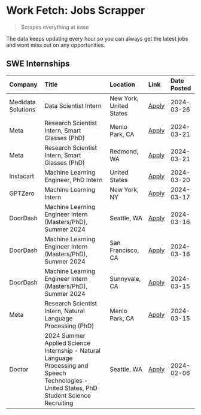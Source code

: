 # Work Fetch: Jobs Scrapper
> Scrapes everything at ease

The data keeps updating every hour so you can always get the latest jobs and wont miss out on any opportunities.

## SWE Internships
<!--START_SECTION:workfetch-->
| Company            | Title                                                                                                                                        | Location                | Link                                                                                                                                                                                                                                                                                                                                                     | Date Posted   |
|:-------------------|:---------------------------------------------------------------------------------------------------------------------------------------------|:------------------------|:---------------------------------------------------------------------------------------------------------------------------------------------------------------------------------------------------------------------------------------------------------------------------------------------------------------------------------------------------------|:--------------|
| Medidata Solutions | Data Scientist Intern                                                                                                                        | New York, United States | [Apply](https://www.linkedin.com/jobs/view/data-scientist-intern-at-medidata-solutions-3810253704?position=11&pageNum=0&refId=kJyLNvUy%2BkcUsw6cMRiZYQ%3D%3D&trackingId=JOBK%2B4jId4dJDgzKMBLq%2Fw%3D%3D&trk=public_jobs_jserp-result_search-card)                                                                                                       | 2024-03-26    |
| Meta               | Research Scientist Intern, Smart Glasses (PhD)                                                                                               | Menlo Park, CA          | [Apply](https://www.linkedin.com/jobs/view/research-scientist-intern-smart-glasses-phd-at-meta-3811308332?position=8&pageNum=0&refId=kJyLNvUy%2BkcUsw6cMRiZYQ%3D%3D&trackingId=7zpMrWmQcJAoLFOfqVGB1Q%3D%3D&trk=public_jobs_jserp-result_search-card)                                                                                                    | 2024-03-21    |
| Meta               | Research Scientist Intern, Smart Glasses (PhD)                                                                                               | Redmond, WA             | [Apply](https://www.linkedin.com/jobs/view/research-scientist-intern-smart-glasses-phd-at-meta-3811304794?position=13&pageNum=0&refId=kJyLNvUy%2BkcUsw6cMRiZYQ%3D%3D&trackingId=o3QtWkZtPbdq98yIGvF13A%3D%3D&trk=public_jobs_jserp-result_search-card)                                                                                                   | 2024-03-21    |
| Instacart          | Machine Learning Engineer, PhD Intern                                                                                                        | United States           | [Apply](https://www.linkedin.com/jobs/view/machine-learning-engineer-phd-intern-at-instacart-3815634369?position=4&pageNum=0&refId=kJyLNvUy%2BkcUsw6cMRiZYQ%3D%3D&trackingId=2nyI6rUhHqslfNlS9xTNOA%3D%3D&trk=public_jobs_jserp-result_search-card)                                                                                                      | 2024-03-20    |
| GPTZero            | Machine Learning Intern                                                                                                                      | New York, NY            | [Apply](https://www.linkedin.com/jobs/view/machine-learning-intern-at-gptzero-3860723963?position=9&pageNum=0&refId=kJyLNvUy%2BkcUsw6cMRiZYQ%3D%3D&trackingId=VCiRymc3PfU1dKKhMP3uQw%3D%3D&trk=public_jobs_jserp-result_search-card)                                                                                                                     | 2024-03-17    |
| DoorDash           | Machine Learning Engineer Intern (Masters/PhD), Summer 2024                                                                                  | Seattle, WA             | [Apply](https://www.linkedin.com/jobs/view/machine-learning-engineer-intern-masters-phd-summer-2024-at-doordash-3736455966?position=3&pageNum=0&refId=kJyLNvUy%2BkcUsw6cMRiZYQ%3D%3D&trackingId=CevxC5qo%2Bh3vIoMe4DmunA%3D%3D&trk=public_jobs_jserp-result_search-card)                                                                                 | 2024-03-16    |
| DoorDash           | Machine Learning Engineer Intern (Masters/PhD), Summer 2024                                                                                  | San Francisco, CA       | [Apply](https://www.linkedin.com/jobs/view/machine-learning-engineer-intern-masters-phd-summer-2024-at-doordash-3736457737?position=10&pageNum=0&refId=kJyLNvUy%2BkcUsw6cMRiZYQ%3D%3D&trackingId=AAQaC%2BM7wtCG3ghVcf3rWQ%3D%3D&trk=public_jobs_jserp-result_search-card)                                                                                | 2024-03-16    |
| DoorDash           | Machine Learning Engineer Intern (Masters/PhD), Summer 2024                                                                                  | Sunnyvale, CA           | [Apply](https://www.linkedin.com/jobs/view/machine-learning-engineer-intern-masters-phd-summer-2024-at-doordash-3736454973?position=2&pageNum=0&refId=kJyLNvUy%2BkcUsw6cMRiZYQ%3D%3D&trackingId=5Y6%2Blz3e43M74NOVUHbNYg%3D%3D&trk=public_jobs_jserp-result_search-card)                                                                                 | 2024-03-15    |
| Meta               | Research Scientist Intern, Natural Language Processing (PhD)                                                                                 | Menlo Park, CA          | [Apply](https://www.linkedin.com/jobs/view/research-scientist-intern-natural-language-processing-phd-at-meta-3858718375?position=12&pageNum=0&refId=kJyLNvUy%2BkcUsw6cMRiZYQ%3D%3D&trackingId=EwzBThTZVdR4mtT53G1U4A%3D%3D&trk=public_jobs_jserp-result_search-card)                                                                                     | 2024-03-15    |
| Doctor             | 2024 Summer Applied Science Internship - Natural Language Processing and Speech Technologies - United States, PhD Student Science Recruiting | Seattle, WA             | [Apply](https://www.linkedin.com/jobs/view/2024-summer-applied-science-internship-natural-language-processing-and-speech-technologies-united-states-phd-student-science-recruiting-at-doctor-3819405754?position=14&pageNum=0&refId=kJyLNvUy%2BkcUsw6cMRiZYQ%3D%3D&trackingId=RpLCG%2BaW6r7%2B4C5DMPK5jA%3D%3D&trk=public_jobs_jserp-result_search-card) | 2024-02-06    |
<!--END_SECTION:workfetch-->
